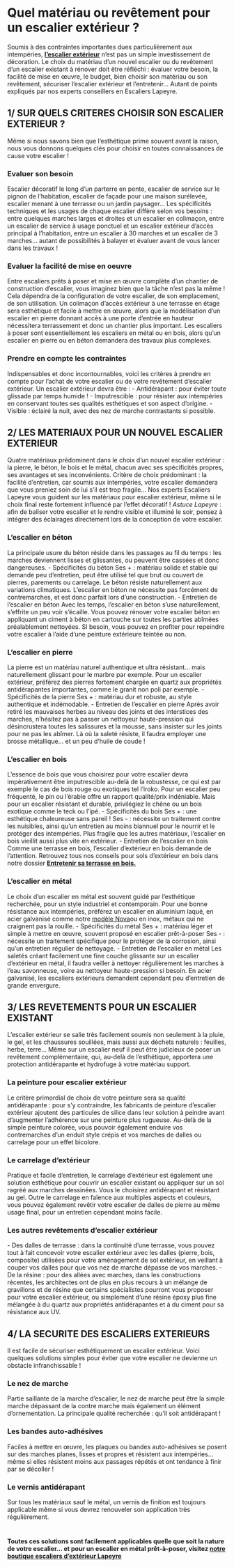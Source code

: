 ##
# **Quel matériau ou revêtement pour un escalier extérieur ?**
Soumis à des contraintes importantes dues particulièrement aux intempéries, **[l’escalier extérieur](/exterieur-jardin-CCU0008)** n’est pas un simple investissement de décoration. Le choix du matériau d’un nouvel escalier ou du revêtement d’un escalier existant à rénover doit être réfléchi : évaluer votre besoin, la facilité de mise en œuvre, le budget, bien choisir son matériau ou son revêtement, sécuriser l’escalier extérieur et l’entretenir… Autant de points expliqués par nos experts conseillers en Escaliers Lapeyre.
##  1/ SUR QUELS CRITERES CHOISIR SON ESCALIER EXTERIEUR ?
Même si nous savons bien que l’esthétique prime souvent avant la raison, nous vous donnons quelques clés pour choisir en toutes connaissances de cause votre escalier !
###  Evaluer son besoin
Escalier décoratif le long d’un parterre en pente, escalier de service sur le pignon de l’habitation, escalier de façade pour une maison surélevée, escalier menant à une terrasse ou un jardin paysager… Les spécificités techniques et les usages de chaque escalier diffère selon vos besoins : entre quelques marches larges et droites et un escalier en colimaçon, entre un escalier de service à usage ponctuel et un escalier extérieur d’accès principal à l’habitation, entre un escalier à 30 marches et un escalier de 3 marches… autant de possibilités à balayer et évaluer avant de vous lancer dans les travaux !
###  Evaluer la facilité de mise en oeuvre
Entre escaliers prêts à poser et mise en œuvre complète d’un chantier de construction d’escalier, vous imaginez bien que la tâche n’est pas la même ! Cela dépendra de la configuration de votre escalier, de son emplacement, de son utilisation. Un colimaçon d’accès extérieur à une terrasse en étage sera esthétique et facile à mettre en œuvre, alors que la modélisation d’un escalier en pierre donnant accès à une porte d’entrée en hauteur nécessitera terrassement et donc un chantier plus important.
Les escaliers à poser sont essentiellement les escaliers en métal ou en bois, alors qu’un escalier en pierre ou en béton demandera des travaux plus complexes.
###  Prendre en compte les contraintes
Indispensables et donc incontournables, voici les critères à prendre en compte pour l’achat de votre escalier ou de votre revêtement d’escalier extérieur. Un escalier extérieur devra être :
\- Antidérapant : pour éviter toute glissade par temps humide !
\- Imputrescible : pour résister aux intempéries en conservant toutes ses qualités esthétiques et son aspect d’origine.
\- Visible : éclairé la nuit, avec des nez de marche contrastants si possible.
##  2/ LES MATERIAUX POUR UN NOUVEL ESCALIER EXTERIEUR
Quatre matériaux prédominent dans le choix d’un nouvel escalier extérieur : la pierre, le béton, le bois et le métal, chacun avec ses spécificités propres, ses avantages et ses inconvénients. Critère de choix prédominant : la facilité d’entretien, car soumis aux intempéries, votre escalier demandera que vous preniez soin de lui s’il est trop fragile… Nos experts Escaliers Lapeyre vous guident sur les matériaux pour escalier extérieur, même si le choix final reste fortement influencé par l’effet décoratif !
_Astuce Lapeyre_ : afin de baliser votre escalier et le rendre visible et illuminé le soir, pensez à intégrer des éclairages directement lors de la conception de votre escalier.
###  L’escalier en béton
La principale usure du béton réside dans les passages au fil du temps : les marches deviennent lisses et glissantes, ou peuvent être cassées et donc dangereuses.
\- Spécificités du béton
Ses + : matériau solide et stable qui demande peu d’entretien, peut être utilisé tel que brut ou couvert de pierres, parements ou carrelage. Le béton résiste naturellement aux variations climatiques. L’escalier en béton ne nécessite pas forcément de contremarches, et est donc parfait lors d’une construction.
\- Entretien de l’escalier en béton
Avec les temps, l’escalier en béton s’use naturellement, s’effrite un peu voir s’écaille. Vous pouvez rénover votre escalier béton en appliquant un ciment à béton en cartouche sur toutes les parties abîmées préalablement nettoyées. SI besoin, vous pouvez en profiter pour repeindre votre escalier à l’aide d’une peinture extérieure teintée ou non.
###  L’escalier en pierre
La pierre est un matériau naturel authentique et ultra résistant… mais naturellement glissant pour le marbre par exemple. Pour un escalier extérieur, préférez des pierres fortement chargée en quartz aux propriétés antidérapantes importantes, comme le granit non poli par exemple.
\- Spécificités de la pierre
Ses + : matériau dur et robuste, au style authentique et indémodable.
\- Entretien de l’escalier en pierre
Après avoir retiré les mauvaises herbes au niveau des joints et des interstices des marches, n’hésitez pas à passer un nettoyeur haute-pression qui désincrustera toutes les salissures et la mousse, sans insister sur les joints pour ne pas les abîmer. Là où la saleté résiste, il faudra employer une brosse métallique… et un peu d’huile de coude !
###  L’escalier en bois
L’essence de bois que vous choisirez pour votre escalier devra impérativement être imputrescible au-delà de la robustesse, ce qui est par exemple le cas de bois rouge ou exotiques tel l’iroko. Pour un escalier peu fréquenté, le pin ou l’érable offre un rapport qualité/prix indéniable. Mais pour un escalier résistant et durable, privilégiez le chêne ou un bois exotique comme le teck ou l’ipé.
\- Spécificités du bois
Ses + : une esthétique chaleureuse sans pareil !
Ses - : nécessite un traitement contre les nuisibles, ainsi qu’un entretien au moins biannuel pour le nourrir et le protéger des intempéries. Plus fragile que les autres matériaux, l’escalier en bois vieillit aussi plus vite en extérieur.
\- Entretien de l’escalier en bois
Comme une terrasse en bois, l’escalier d’extérieur en bois demande de l’attention. Retrouvez tous nos conseils pour sols d’extérieur en bois dans notre dossier [**Entretenir sa terrasse en bois.**](/c/magazine/inspirations-tendances/conseils-et-astuces-pour-entretenir-une-terrasse-en-bois)
###  L’escalier en métal
Le choix d’un escalier en métal est souvent guidé par l’esthétique recherchée, pour un style industriel et contemporain. Pour une bonne résistance aux intempéries, préférez un escalier en aluminium laqué, en acier galvanisé comme notre [modèle Nova](/escalier-exterieur-nova-spiral-en-acier-galvanise-FPC2040441)ou en inox, métaux qui ne craignent pas la rouille.
\- Spécificités du métal
Ses + : matériau léger et simple à mettre en œuvre, souvent proposé en escalier prêt-à-poser
Ses - : nécessite un traitement spécifique pour le protéger de la corrosion, ainsi qu’un entretien régulier de nettoyage.
\- Entretien de l’escalier en métal
Les saletés créant facilement une fine couche glissante sur un escalier d’extérieur en métal, il faudra veiller à nettoyer régulièrement les marches à l’eau savonneuse, voire au nettoyeur haute-pression si besoin. En acier galvanisé, les escaliers extérieurs demandent cependant peu d’entretien de grande envergure.
##  3/ LES REVETEMENTS POUR UN ESCALIER EXISTANT
L’escalier extérieur se salie très facilement soumis non seulement à la pluie, le gel, et les chaussures souillées, mais aussi aux déchets naturels : feuilles, herbe, terre… Même sur un escalier neuf il peut être judicieux de poser un revêtement complémentaire, qui, au-delà de l’esthétique, apportera une protection antidérapante et hydrofuge à votre matériau support.
###  La peinture pour escalier extérieur
Le critère primordial de choix de votre peinture sera sa qualité antidérapante : pour s’y contraindre, les fabricants de peinture d’escalier extérieur ajoutent des particules de silice dans leur solution à peindre avant d’augmenter l’adhérence sur une peinture plus rugueuse.
Au-delà de la simple peinture colorée, vous pouvoir également enduire vos contremarches d’un enduit style crépis et vos marches de dalles ou carrelage pour un effet bicolore.
###  Le carrelage d’extérieur
Pratique et facile d’entretien, le carrelage d’extérieur est également une solution esthétique pour couvrir un escalier existant ou appliquer sur un sol ragréé aux marches dessinées. Vous le choisirez antidérapant et résistant au gel.
Outre le carrelage en faïence aux multiples aspects et couleurs, vous pouvez également revêtir votre escalier de dalles de pierre au même usage final, pour un entretien cependant moins facile.
###  Les autres revêtements d’escalier extérieur
\- Des dalles de terrasse : dans la continuité d’une terrasse, vous pouvez tout à fait concevoir votre escalier extérieur avec les dalles (pierre, bois, composite) utilisées pour votre aménagement de sol extérieur, en veillant à couper vos dalles pour que vos nez de marche dépasse de vos marches.
\- De la résine : pour des allées avec marches, dans les constructions récentes, les architectes ont de plus en plus recours à un mélange de gravillons et de résine que certains spécialistes pourront vous proposer pour votre escalier extérieur, ou simplement d’une résine époxy plus fine mélangée à du quartz aux propriétés antidérapantes et à du ciment pour sa résistance aux UV.
##  4/ LA SECURITE DES ESCALIERS EXTERIEURS
Il est facile de sécuriser esthétiquement un escalier extérieur. Voici quelques solutions simples pour éviter que votre escalier ne devienne un obstacle infranchissable !
###  Le nez de marche
Partie saillante de la marche d’escalier, le nez de marche peut être la simple marche dépassant de la contre marche mais également un élément d’ornementation. La principale qualité recherchée : qu’il soit antidérapant !
###  Les bandes auto-adhésives
Faciles à mettre en œuvre, les plaques ou bandes auto-adhésives se posent sur des marches planes, lisses et propres et résistent aux intempéries… même si elles résistent moins aux passages répétés et ont tendance à finir par se décoller !
###  Le vernis antidérapant
Sur tous les matériaux sauf le métal, un vernis de finition est toujours applicable même si vous devrez renouveler son application très régulièrement.
#
**Toutes ces solutions sont facilement applicables quelle que soit la nature de votre escalier… et pour un escalier en métal prêt-à-poser, visitez [notre boutique escaliers d’extérieur Lapeyre](/escaliers-exterieurs-CCN0065)**